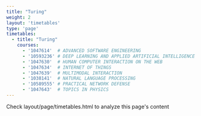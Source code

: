 ```yaml
---
title: "Turing"
weight: 2
layout: 'timetables'
type: 'page'
timetables:
  - title: "Turing"
    courses:
      - '1047614'  # ADVANCED SOFTWARE ENGINEERING
      - '10593236' # DEEP LEARNING AND APPLIED ARTIFICIAL INTELLIGENCE
      - '1047630'  # HUMAN COMPUTER INTERACTION ON THE WEB
      - '1047634'  # INTERNET OF THINGS
      - '1047639'  # MULTIMODAL INTERACTION
      - '1038141'  # NATURAL LANGUAGE PROCESSING
      - '10589555' # PRACTICAL NETWORK DEFENSE
      - '1047643'  # TOPICS IN PHYSICS
---
```


Check layout/page/timetables.html to analyze this page's content